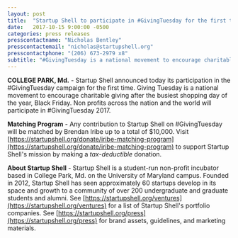 ```yaml
---
layout: post
title:  "Startup Shell to participate in #GivingTuesday for the first time"
date:   2017-10-15 9:00:00 -0500
categories: press releases
presscontactname: "Nicholas Bentley"
presscontactemail: "nicholas@startupshell.org"
presscontactphone: "(206) 673-2979 x8"
subtitle: "#GivingTuesday is a national movement to encourage charitable giving after the busiest shopping day of the year."
---
```


__COLLEGE PARK, Md.__ - Startup Shell announced today its participation in the #GivingTuesday campaign for the first time. Giving Tuesday is a national movement to encourage charitable giving after the busiest shopping day of the year, Black Friday. Non profits across the nation and the world will participate in #GivingTuesday 2017.

__Matching Program__ - Any contribution to Startup Shell on #GivingTuesday will be matched by Brendan Iribe up to a total of $10,000. Visit [https://startupshell.org/donate/iribe-matching-program](https://startupshell.org/donate/iribe-matching-program) to support Startup Shell's mission by making a _tax-deductible_ donation.

__About Startup Shell__ - Startup Shell is a student-run non-profit incubator based in College Park, Md. on the University of Maryland campus. Founded in 2012, Startup Shell has seen approximately 60 startups develop in its space and growth to a community of over 200 undergraduate and graduate students and alumni. See [https://startupshell.org/ventures](https://startupshell.org/ventures) for a list of Startup Shell's portfolio companies. See [https://startupshell.org/press](https://startupshell.org/press) for brand assets, guidelines, and marketing materials.
